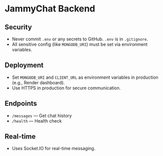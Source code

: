 # JammyChat Backend

## Security
- Never commit `.env` or any secrets to GitHub. `.env` is in `.gitignore`.
- All sensitive config (like `MONGODB_URI`) must be set via environment variables.

## Deployment
- Set `MONGODB_URI` and `CLIENT_URL` as environment variables in production (e.g., Render dashboard).
- Use HTTPS in production for secure communication.

## Endpoints
- `/messages` — Get chat history
- `/health` — Health check

## Real-time
- Uses Socket.IO for real-time messaging.

